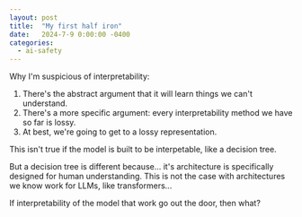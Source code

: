 ```yaml
---
layout: post
title:  "My first half iron"
date:   2024-7-9 0:00:00 -0400
categories:
  - ai-safety
---
```


Why I'm suspicious of interpretability:
1. There's the abstract argument that it will learn things we can't understand.
2. There's a more specific argument: every interpretability method we have so far is lossy.
3. At best, we're going to get to a lossy representation. 

This isn't true if the model is built to be interpetable, like a decision tree. 

But a decision tree is different because... it's architecture is specifically designed for human understanding. This is not the case with architectures we know work for LLMs, like transformers...

If interpretability of the model that work go out the door, then what? 